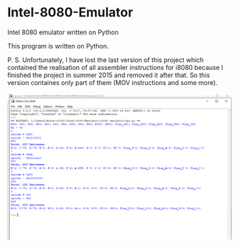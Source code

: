 # Intel-8080-Emulator
Intel 8080 emulator written on Python

This program is written on Python.

P. S. Unfortunately, I have lost the last version of this project which contained the realisation of all assembler instructions for i8080 because I finished the project in summer 2015 and removed it after that. So this version containes only part of them (MOV instructions and some more).

<img src="https://github.com/AntonS1996/Intel-8080-Emulator/blob/master/i8080%20emulator/Output.png" alt="Example of work">
